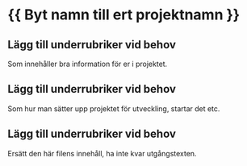 # {{ Byt namn till ert projektnamn }}

## Lägg till underrubriker vid behov

Som innehåller bra information för er i projektet.

## Lägg till underrubriker vid behov

Som hur man sätter upp projektet för utveckling, startar det etc.

## Lägg till underrubriker vid behov

Ersätt den här filens innehåll, ha inte kvar utgångstexten.

